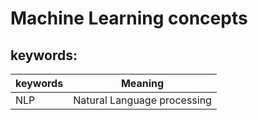 # Machine Learning concepts

## keywords: 


keywords| Meaning
--|--
NLP | Natural Language processing
 
 
 